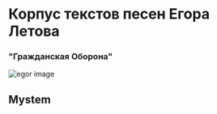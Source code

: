 
# Корпус текстов песен Егора Летова #
### "Гражданская Оборона"









![egor image](https://sun9-33.userapi.com/c543104/v543104740/ff5b/127KAzdw_UI.jpg)

## Mystem
 [Тексты, лемматизированные в Mystem]: https://drive.google.com/drive/folders/1yWufARbfCB8lO3J1MPvItdyefYHSiKtk?usp=sharing

